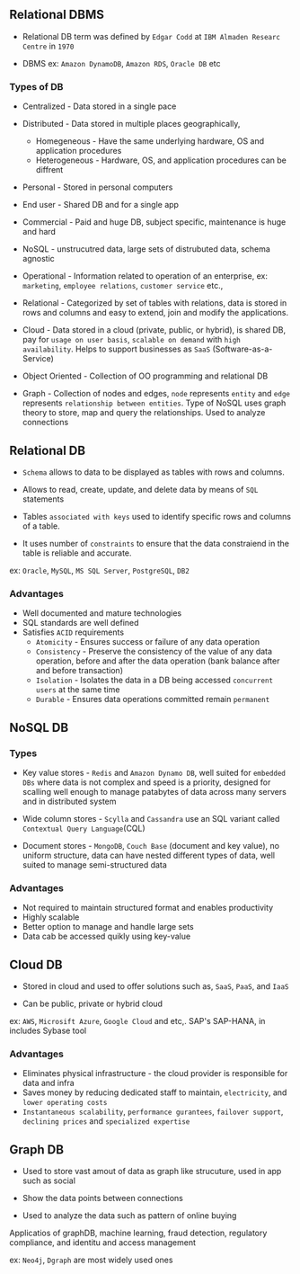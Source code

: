 ## Relational DBMS

- Relational DB term was defined by `Edgar Codd` at `IBM Almaden Researc Centre` in `1970`

- DBMS ex: `Amazon DynamoDB`, `Amazon RDS`, `Oracle DB` etc

### Types of DB

- Centralized - Data stored in a single pace

- Distributed - Data stored in multiple places geographically, 
  - Homegeneous - Have the same underlying hardware, OS and application procedures 
  - Heterogeneous - Hardware, OS, and application procedures can be diffrent

- Personal - Stored in personal computers 

- End user - Shared DB and for a single app

- Commercial - Paid and huge DB, subject specific, maintenance is huge and hard

- NoSQL - unstrucutred data, large sets of distrubuted data, schema agnostic

- Operational - Information related to operation of an enterprise, ex: `marketing`, `employee relations`, `customer service` etc.,

- Relational - Categorized by set of tables with relations, data is stored in rows and columns and easy to extend, join and modify the applications.

- Cloud - Data stored in a cloud (private, public, or hybrid), is shared DB, pay for `usage on user basis`, `scalable on demand` with `high availability`. Helps to support businesses as `SaaS` (Software-as-a-Service)

- Object Oriented - Collection of OO programming and relational DB

- Graph - Collection of nodes and edges, `node` represents `entity` and `edge` represents `relationship between entities`. Type of NoSQL uses graph theory to store, map and query the relationships. Used to analyze connections

## Relational DB 

- `Schema` allows to data to be displayed as tables with rows and columns.

- Allows to read, create, update, and delete data by means of `SQL` statements

- Tables `associated with keys` used to identify specific rows and columns of a table.

- It uses number of `constraints` to ensure that the data constraiend in the table is reliable and accurate.

ex: `Oracle`, `MySQL`, `MS SQL Server`, `PostgreSQL`, `DB2`

### Advantages

- Well documented and mature technologies
- SQL standards are well defined
- Satisfies `ACID` requirements
    - `Atomicity` - Ensures success or failure of any data operation
    - `Consistency` - Preserve the consistency of the value of any data operation, before and after the data operation (bank balance after and before transaction)
    - `Isolation` - Isolates the data in a DB being accessed `concurrent users` at the same time
    - `Durable` - Ensures data operations committed remain `permanent`


## NoSQL DB

### Types

- Key value stores - `Redis` and `Amazon Dynamo DB`, well suited for `embedded DBs` where data is not complex and speed is a priority, designed for scalling well enough to manage patabytes of data across many servers and in distributed system

- Wide column stores - `Scylla` and `Cassandra` use an SQL variant called `Contextual Query Language`(CQL)

- Document stores - `MongoDB`, `Couch Base` (document and key value), no uniform structure, data can have nested different types of data, well suited to manage semi-structured data

### Advantages 

- Not required to maintain structured format and enables productivity
- Highly scalable
- Better option to manage and handle large sets
- Data cab be accessed quikly using key-value

## Cloud DB 

- Stored in cloud and used to offer solutions such as, `SaaS`, `PaaS`, and `IaaS`

- Can be public, private or hybrid cloud

ex: `AWS`, `Microsift Azure`, `Google Cloud` and etc,. SAP's SAP-HANA, in includes Sybase tool

### Advantages 

- Eliminates physical infrastructure - the cloud provider is responsible for data and infra
- Saves money by reducing dedicated staff to maintain, `electricity`, and `lower operating costs`
- `Instantaneous scalability`, `performance gurantees`, `failover support`, `declining prices` and `specialized expertise`

## Graph DB

- Used to store vast amout of data as graph like strucuture, used in app such as social 

- Show the data points between connections

- Used to analyze the data such as pattern of online buying

Applicatios of graphDB, machine learning, fraud detection, regulatory compliance, and identitu and access management

ex: `Neo4j`, `Dgraph` are most widely used ones


